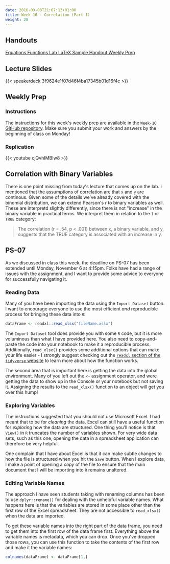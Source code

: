 ```yaml
---
date: 2016-03-08T21:07:13+01:00
title: Week 10 - Correlation (Part 1)
weight: 28
---
```


## Handouts

<a class="btn btn-primary btn-outline btn-xs{{end}}" href="https://github.com/slu-soc5050/Week-10/blob/master/Equations/week-10-equations.pdf" target="_blank"> Equations </a> 
<a class="btn btn-primary btn-outline btn-xs{{end}}" href="https://github.com/slu-soc5050/Week-10/blob/master/Functions/week-10-r.pdf" target="_blank"> Functions </a>
<a class="btn btn-primary btn-outline btn-xs{{end}}" href="https://github.com/slu-soc5050/Week-10/blob/master/Lab/week-10-lab.pdf" target="_blank"> Lab </a>
<a class="btn btn-primary btn-outline btn-xs{{end}}" href="https://github.com/slu-soc5050/Week-10/blob/master/LaTeX-Guide/latexHandoutGuide.pdf" target="_blank"> LaTeX </a>
<a class="btn btn-primary btn-outline btn-xs{{end}}" href="https://github.com/slu-soc5050/Week-10/blob/master/LaTeX-Example/latexHandoutExample.pdf" target="_blank"> Sample Handout </a>
<a class="btn btn-primary btn-outline btn-xs{{end}}" href="https://github.com/slu-soc5050/Week-10/blob/master/WeeklyPrep/week-10-prep.pdf" target="_blank"> Weekly Prep </a>

## Lecture Slides
{{< speakerdeck 3f9624e1f07d46f4ba17345b01d16f4c >}}

## Weekly Prep
### Instructions
The instructions for this week's weekly prep are available in the [`Week-10` GitHub repository](https://github.com/slu-soc5050/Week-10/blob/master/WeeklyPrep/week-10-prep.pdf). Make sure you submit your work and answers by the beginning of class on Monday!

### Replication
{{< youtube cjQvhIMBIw8 >}}

## Correlation with Binary Variables
There is one point missing from today's lecture that comes up on the lab. I mentioned that the assumptions of correlation are that `x` and `y` are continous. Given some of the details we've already covered with the binomial distribution, we can extend Pearson's *r* to binary variables as well. These are interpretd slightly differently, since there is not "increase" in the binary variable in practical terms. We interpret them in relation to the `1` or `TRUE` category:

> The correlation (r = .54, p < .001) between x, a binary variable, and y, suggests that the TRUE category is associated with an increase in y.

## PS-07
As we discussed in class this week, the deadline on PS-07 has been extended until Monday, November 6 at 4:15pm. Folks have had a range of issues with the assignment, and I want to provide some advice to everyone for successfully navigating it.

### Reading Data
Many of you have been importing the data using the `Import Dataset` button. I want to encourage everyone to use the most efficient *and* reproducible process for bringing these data into `R`:
```r
dataFrame <- readxl::read_xlsx("fileName.xslx")
```
The `Import Dataset` tool does provide you with some `R` code, but it is more voluminous than what I have provided here. You also need to copy-and-paste the code into your notebook to make it a reproducible process. Additionally, `read_xlsx()` provides some additional options that can make your life easier - I strongly suggest checking out the [`readxl` section of the `tidyverse` website](http://readxl.tidyverse.org) to learn more about how the function works.

The second area that is important here is getting the data into the global environment. Many of you left out the `<-` assignment operator, and were getting the data to show up in the Console or your notebook but not saving it. Assigning the results to the `read_xlsx()` function to an object will get you over this hump!

### Exploring Variables
The instructions suggested that you should not use Microsoft Excel. I had meant that to be for *cleaning* the data. Excel can still have a useful function for *exploring* how the data are structured. One thing you'll notice is that `View()` in `R` truncates the number of variables shown. For very wide data sets, such as this one, opening the data in a spreadsheet application can therefore be very helpful.

One complain that I have about Excel is that it can make subtle changes to how the file is structured when you hit the `Save` button. When I explore data, I make a point of opening a *copy* of the file to ensure that the main document that I will be importing into `R` remains unaltered. 

### Editing Variable Names
The approach I have seen students taking with renaming columns has been to use `dplyr::rename()` for dealing with the unhelpful variable names. What happens here is that the variables are stored in some place other than the first row of the Excel spreadsheet. They are not accessible to `read_xlsx()` when the data are imported. 

To get these variable names into the right part of the data frame, you need to get them into the first row of the data frame first. Everything above the variable names is metadata, which you can drop. Once you've dropped those rows, you can use this function to take the contents of the first row and make it the variable names:

```r
colnames(dataFrame) <- dataFrame[1,]
```